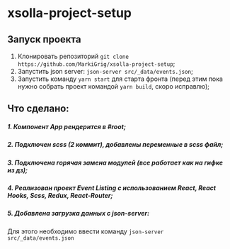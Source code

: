 # xsolla-project-setup
## Запуск проекта
1. Клонировать репозиторий `git clone https://github.com/MarkiGrig/xsolla-project-setup`;
2. Запустить json server: `json-server src/_data/events.json`;
3. Запустить команду `yarn start` для старта фронта (перед этим пока нужно собрать проект командой `yarn build`, скоро исправлю);

## Что сделано:

##### 1. Компонент App рендерится в #root;
##### 2. Подключен scss (2 коммит), добавлены переменные в scss файл;
##### 3. Подключена горячая замена модулей (все работает как на гифке из дз);
##### 4. Реализован проект Event Listing с использованием React, React Hooks, Scss, Redux, React-Router;
##### 5. Добавлена загрузка данных с json-server:
Для этого необходимо ввести команду `json-server src/_data/events.json`
